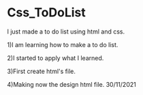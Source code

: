 # Css_ToDoList
I just made a to do list using html and css.

1)I am learning how to make a to do list.

2)I started to apply what I learned.

3)First create html's file. 

4)Making now the design html file.  30/11/2021
